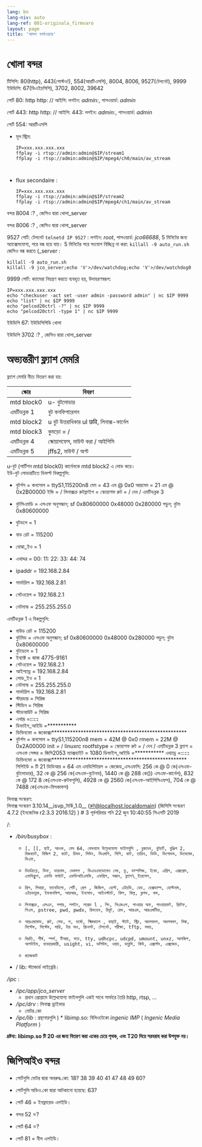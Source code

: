 ```yaml
---
lang: bn
lang-niv: auto
lang-ref: 001-originala_firmvaro
layout: page
title: 'আসল ফার্মওয়্যার'
---
```


# খোলা বন্দর

টিসিপি: 80(http), 443(পোস্টও!), 554(আরটিএসপি), 8004, 8006, 9527(টেলনেট), 9999
ইউডিপি: 67(ডিএইচসিপি), 3702, 8002, 39642

পোর্ট 80: http
http: // আইপি: লগইন: _admin:_, পাসওয়ার্ড: _admin_

পোর্ট 443: http
http: // আইপি: 443: লগইন: _admin:_, পাসওয়ার্ড: _admin_

পোর্ট 554: আরটিএসপি
* মূল স্ট্রিম: 

    ```
    IP=xxx.xxx.xxx.xxx
    ffplay -i rtsp://admin:admin@$IP/stream1
    ffplay -i rtsp://admin:admin@$IP/mpeg4/ch0/main/av_stream



    ```
* flux secondaire :



    ```
    IP=xxx.xxx.xxx.xxx
    ffplay -i rtsp://admin:admin@$IP/stream2
    ffplay -i rtsp://admin:admin@$IP/mpeg4/ch1/main/av_stream
    ````

বন্দর 8004 :? , জেসিও দ্বারা খোলা_server



বন্দর 8006 :? , জেসিও দ্বারা খোলা_server




9527 পোর্ট: টেলনেট
`telnetd IP 9527` : লগইন: _root_, পাসওয়ার্ড: _jco66688_, 5 মিনিটের জন্য অ্যাক্সেসযোগ্য, পরে বন্ধ হয়ে যায়।
5 মিনিটের পরে সংযোগ বিচ্ছিন্ন না করা: `killall -9 auto_run.sh`
জেসিও বন্ধ করতে (_server : 
 
 

```
killall -9 auto_run.sh
killall -9 jco_server;echo 'V'>/dev/watchdog;echo 'V'>/dev/watchdog0
```

9999 পোর্ট: ক্যামেরা নিয়ন্ত্রণ করতে ব্যবহৃত হয়, উদাহরণস্বরূপ:

```
IP=xxx.xxx.xxx.xxx
echo "checkuser -act set -user admin -password admin" | nc $IP 9999
echo "list" | nc $IP 9999
echo "pelcod20ctrl -?" | nc $IP 9999
echo "pelcod20ctrl -type 1" | nc $IP 9999
```

ইউডিপি 67: ইউডিসিপিডি খোলা

ইউডিপি 3702 :? , জেসিও দ্বারা খোলা_server




# অভ্যন্তরীণ ফ্ল্যাশ মেমরি
ফ্ল্যাশ মেমরি নীচে বিতরণ করা হয়:

স্কোর | বিবরণ |
--- | --- |
mtd block0 | u- বুটলোডার |
এমটিডব্লক 1 | বুট কনফিগারেশন |
mtd block2 | u বুট উত্তরাধিকার uI छवि, লিনাক্স-কার্নেল |
mtd block3 | কুমড়ো = / |
এমটিডব্লক 4 | স্কোয়াশফেস, মাউন্ট করা / আইপিসি |
এমটিডব্লক 5 | jffs2, মাউন্ট / অপ্ট |

u-বুট (পার্টিশন mtd block0) কার্নেলকে mtd block2 এ লোড করে।  
ইউ-বুট লোডারটিতে ডিফল্ট বিকল্পগুলি:  
* বুটর্গস = কনসোল = ttyS1,115200n8 মেম = 43 এম @ 0x0 আরমেম = 21 এম @ 0x2B00000 ইন্ডি = / লিনাক্সক্র রুটফ্লাইপ = স্কোয়াশফ রুট = / দেব / এমটিডব্লক 3


* বুটসিএমডি = এসএফ অনুসন্ধান; sf 0x80600000 0x48000 0x280000 পড়ুন; বুটম 0x80600000


* বুটডলে = 1


* বাড রেট = 115200


* বোঝা\_ইও = 1


* এথাদ্দর = 00: 11: 22: 33: 44: 74


* ipaddr = 192.168.2.84


* সার্ভারিপ = 192.168.2.81


* গেটওয়েপ = 192.168.2.1


* নেটমাস্ক = 255.255.255.0



এমটিডব্লক 1 এ বিকল্পগুলি:
* বাউড রেট = 115200
* বুটমিড = এসএফ অনুসন্ধান; sf 0x80600000 0x48000 0x280000 পড়ুন; বুটম 0x80600000
* বুটডেলে = 1
* ইথ্যাক্ট = জাজ 4775-9161
* গেটওয়েপ = 192.168.2.1
* আইপ্যাড্র = 192.168.2.84
* লোড\_ইও = 1
* নেটমাস্ক = 255.255.255.0
* সার্ভারিপ = 192.168.2.81
* স্টারডার = সিরিজ
* স্টিডিন = সিরিজ
* স্টাডআউট = সিরিজ
* এথাদ্দ্র =**:**:**:**:**:**
* ডিভাইস\_আইডি =***********
* ডিভিনফো = জকোক্সা***************************************************
* বুটর্গস = কনসোল = ttyS1,115200n8 mem = 42M @ 0x0 rmem = 22M @ 0x2A00000 init = / linuxrc rootfstype = স্কোয়াশফ রুট = / দেব / এমটিডব্লক 3 ফ্ল্যাশ = এসএফ সেন্সর = জিসি2053 ম্যাক্সহাইট = 1080 ডিভাইস\_আইডি =*********** এথ্যাড্র =**:**:**:**:**:** ডিভিনফো = জকোক্সা*************************************************** সিপিইউ = টি 21 ডিডিআর = 64 এম এমডিপিটারস = জেজেড\_এসএফসি: 256 কে @ 0 কে(এসএফ-বুটলোডার), 32 কে @ 256 কে(এসএফ-বুটেনভ), 1440 কে @ 288 কে()) এসএফ-কার্নেল), 832 কে @ 172 8 কে(এসএফ-রুটফগুলি), 4928 কে @ 2560 কে(এসএফ-আইপিসিএফস), 704 কে @ 7488 কে(এসএফ-মিসকাফস)


লিনাক্স সংস্করণ:  
লিনাক্স সংস্করণ 3.10.14\_\_isvp\_টার্কি\_1.0\_\_ (রুট@localhost.localdomain) (জিসিসি সংস্করণ 4.7.2 (ইনজেনিক r2.3.3 2016.12) ) # 3 পূর্বপরিবার শনি 22 জুন 10:40:55 সিএসটি 2019


/:
* _/bin/busybox_ : 
  *     [, [[, ছাই, আওক, বেস 64, বেসনামে উল্লেখযোগ্য ফাইলগুলি , ব্লকদেব, বুটচার্ট, বুঞ্জিপ 2, বিজক্যাট, বিজিপ 2, ক্যাট, চিমড, সিউন, সিএমপি, সিপি, কাট, তারিখ, ডিডি, ডিপোডম, ডিমেমেম, ডিএফ,
  *     ডিচক্রিপ্লে, ডিফ, ডারনাম, ডেমসগ , ডিএনএসডোমেন নেম, ডু, ডাম্পলিজ, ইকো, এগ্রিপ, এক্সপ্রেস, এফডিফ্লুশ, এফডি ফর্ম্যাট, এফডিআইএসকি, এফগ্রিপ, সন্ধান, ফ্ল্যাশ\_ইরেসেল,
  *     গ্রিগ, লিবারা, ফ্যানডিলো, গেটি, গ্রেপ , জিজিপ, হোল্ট, এইচডি, হেড, হেক্সডাম্প, হোস্টনাম, এইচডাব্লক, ইফকনফিগ, আরআর, ইনসোড, আইওস্ট্যাট, কিল, কিল্ল, ক্লগড, কম,
  *     লিনাক্সক্র, এলএন, লগার, লগইন, লগ্রেড l , পিং, পিএমএপ, পাওয়ার অফ, পাওয়ারফট, প্রিন্টফ, পিএস, pstree, pwd, pwdx, রিডহেড, রিবুট, রেভ, আরএম, আরএমডিির,
  *     আরএমমোড, রুট, সেড, শ, ডর্মো, স্মিমক্যাপ , বাছাই, স্ট্যাট, স্ট্রিং, অদলবদল, অদলবদল, সিঙ্ক, সিস্টেম, সিস্টেম, সারি, টার অন, স্ক্রিনশট, টেলনেট, পরীক্ষা, tftp, সময়,
  *     বিরতি, শীর্ষ, স্পর্শ, টিআর, সত্য, tty, udhcpc, udcpd, umount, unxz, আনজিপ, আপটাইম, ব্যবহারকারী, usight, vi, ভলিউম, ওয়াচ, ডাব্লুসি, কিউ, এক্সার্গস, এক্সজেড,
  *     জ্যাজকাট

* / lib: স্ট্যান্ডার্ড লাইব্রেরি।



 _/ipc_ :
* _/ipc/app/jco\_server_
  * প্রধান প্রোগ্রামে উল্লেখযোগ্য ফাইলগুলি একই সাথে সার্ভারে তৈরি http, rtsp, ...
* _/ipc/drv_ : লিনাক্স ড্রাইভার
  * মোটর.কো
* _/ipc/lib_ : গ্রন্থাগারগুলি
)  * libimp.so: বিলিওটেকো _ingenic_ _IMP_ ( _Ingenic Media Platform_ )


**দ্রষ্টব্য: libimp.so টি 20 এর জন্য বিতরণ করা একের চেয়ে পৃথক, এবং T20 দিয়ে সরবরাহ করা উপযুক্ত নয়।**

# জিপিআইও বন্দর

* পোর্টগুলি মোটর দ্বারা অবরুদ্ধ.কো: 18? 38 39 40 41 47 48 49 60?


* পোর্টগুলি অডিও.কো দ্বারা আটকানো হয়েছে: 63?


* পোর্ট 46 = ইনফ্রারেড এলইডি।


* বন্দর 52 =?


* পোর্ট 64 =?


* পোর্ট 81 = নীল এলইডি।




